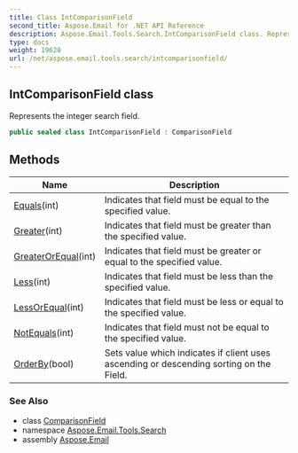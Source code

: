 ```yaml
---
title: Class IntComparisonField
second_title: Aspose.Email for .NET API Reference
description: Aspose.Email.Tools.Search.IntComparisonField class. Represents the integer search field
type: docs
weight: 19620
url: /net/aspose.email.tools.search/intcomparisonfield/
---
```

## IntComparisonField class

Represents the integer search field.

```csharp
public sealed class IntComparisonField : ComparisonField
```

## Methods

| Name | Description |
| --- | --- |
| [Equals](../../aspose.email.tools.search/intcomparisonfield/equals/#equals)(int) | Indicates that field must be equal to the specified value. |
| [Greater](../../aspose.email.tools.search/intcomparisonfield/greater/)(int) | Indicates that field must be greater than the specified value. |
| [GreaterOrEqual](../../aspose.email.tools.search/intcomparisonfield/greaterorequal/)(int) | Indicates that field must be greater or equal to the specified value. |
| [Less](../../aspose.email.tools.search/intcomparisonfield/less/)(int) | Indicates that field must be less than the specified value. |
| [LessOrEqual](../../aspose.email.tools.search/intcomparisonfield/lessorequal/)(int) | Indicates that field must be less or equal to the specified value. |
| [NotEquals](../../aspose.email.tools.search/intcomparisonfield/notequals/)(int) | Indicates that field must not be equal to the specified value. |
| [OrderBy](../../aspose.email.tools.search/comparisonfield/orderby/)(bool) | Sets value which indicates if client uses ascending or descending sorting on the Field. |

### See Also

* class [ComparisonField](../comparisonfield/)
* namespace [Aspose.Email.Tools.Search](../../aspose.email.tools.search/)
* assembly [Aspose.Email](../../)


